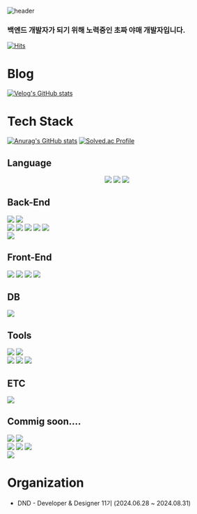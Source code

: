 ![header](https://capsule-render.vercel.app/api?type=waving&color=gradient&customColorList=0,2,2,5,30&height=300&section=header&text=RTUnu12&fontSize=90&animation=fadeIn)

### 백엔드 개발자가 되기 위해 노력중인 초짜 야매 개발자입니다.

[![Hits](https://hits.seeyoufarm.com/api/count/incr/badge.svg?url=https%3A%2F%2Fgithub.com%2FRTUnu12&count_bg=%2326E5D8&title_bg=%234B7EEF&icon=&icon_color=%23E7E7E7&title=hits&edge_flat=false)](https://hits.seeyoufarm.com)

# Blog
[![Velog's GitHub stats](https://velog-readme-stats.vercel.app/api/badge?name=RTUnu12)](https://velog.io/@RTUnu12)

# Tech Stack
[![Anurag's GitHub stats](https://github-readme-stats.vercel.app/api?username=RTUnu12&theme=dark)](https://github.com/anuraghazra/github-readme-stats)
[![Solved.ac Profile](http://mazassumnida.wtf/api/v2/generate_badge?boj=RTUnu12)](https://solved.ac/RTUnu12/)

## Language
<div align=center>
    <img src="https://img.shields.io/badge/java-007396?style=for-the-badge&logo=OpenJDK&logoColor=white">
    <img src="https://img.shields.io/badge/JavaScript-F7DF1E?style=for-the-badge&logo=JavaScript&logoColor=white">
    <img src="https://img.shields.io/badge/Python-3776AB?style=for-the-badge&logo=Python&logoColor=white">
</div>

## Back-End
<img src="https://img.shields.io/badge/Spring-6DB33F?style=for-the-badge&logo=Spring&logoColor=white">
<img src="https://img.shields.io/badge/springboot-6DB33F?style=for-the-badge&logo=springboot&logoColor=white">
<br/>
<img src="https://img.shields.io/badge/jpa-6DB33F?style=for-the-badge&logo=jpa&logoColor=white">
<img src="https://img.shields.io/badge/Hibernate-59666C?style=for-the-badge&logo=Hibernate&logoColor=white">
<img src="https://img.shields.io/badge/mybatis-E23744?style=for-the-badge&logo=mybatis&logoColor=white">
<img src="https://img.shields.io/badge/gradle-02303A?style=for-the-badge&logo=gradle&logoColor=white">
<img src="https://img.shields.io/badge/maven-C71A36?style=for-the-badge&logo=Apache%20Maven&logoColor=white">
<br/>
<img src="https://img.shields.io/badge/Node.js-5FA04E?style=for-the-badge&logo=Node.js&logoColor=white">


## Front-End
<img src="https://img.shields.io/badge/HTML5-E34F26?style=for-the-badge&logo=HTML5&logoColor=white">
<img src="https://img.shields.io/badge/CSS3-1572B6?style=for-the-badge&logo=CSS3&logoColor=white">
<img src="https://img.shields.io/badge/React-61DAFB?style=for-the-badge&logo=React&logoColor=white">
<img src="https://img.shields.io/badge/Recoil-3578E5?style=for-the-badge&logo=Recoil&logoColor=white">

## DB
<img src="https://img.shields.io/badge/MySQL-4479A1?style=for-the-badge&logo=MySQL&logoColor=white">

## Tools
<img src="https://img.shields.io/badge/Git-F05032?style=for-the-badge&logo=Git&logoColor=white">
<img src="https://img.shields.io/badge/GitHub-181717?style=for-the-badge&logo=GitHub&logoColor=white">
<br/>
<img src="https://img.shields.io/badge/intelliJ%20IDEA-000000?style=for-the-badge&logo=intelliJ%20IDEA&logoColor=white">
<img src="https://img.shields.io/badge/Eclipse%20IDE-2C2255?style=for-the-badge&logo=Eclipse%20IDE&logoColor=white">
<img src="https://img.shields.io/badge/Visual%20Studio%20Code-0378A6?style=for-the-badge&logo=Visual%20Studio%20Code&logoColor=white">

## ETC
<img src="https://img.shields.io/badge/arduino-2C2255?style=for-the-badge&logo=arduino&logoColor=white">

## Commig soon....
<img src="https://img.shields.io/badge/Rust-000000?style=for-the-badge&logo=Rust&logoColor=white">
<img src="https://img.shields.io/badge/TypeScript-3178C6?style=for-the-badge&logo=TypeScript&logoColor=white">
<br>
<img src="https://img.shields.io/badge/Amazon%20RDS-527FFF?style=for-the-badge&logo=Amazon%20RDS&logoColor=white">
<img src="https://img.shields.io/badge/Amazon%20S3-569A31?style=for-the-badge&logo=Amazon%20S3&logoColor=white">
<img src="https://img.shields.io/badge/Amazon%20DynamoDB-4053D6?style=for-the-badge&logo=Amazon%20DynamoDB&logoColor=white">
<br>
<img src="https://img.shields.io/badge/.NET-512BD4?style=for-the-badge&logo=.NET&logoColor=white">



# Organization
* DND - Developer & Designer 11기 (2024.06.28 ~ 2024.08.31)

